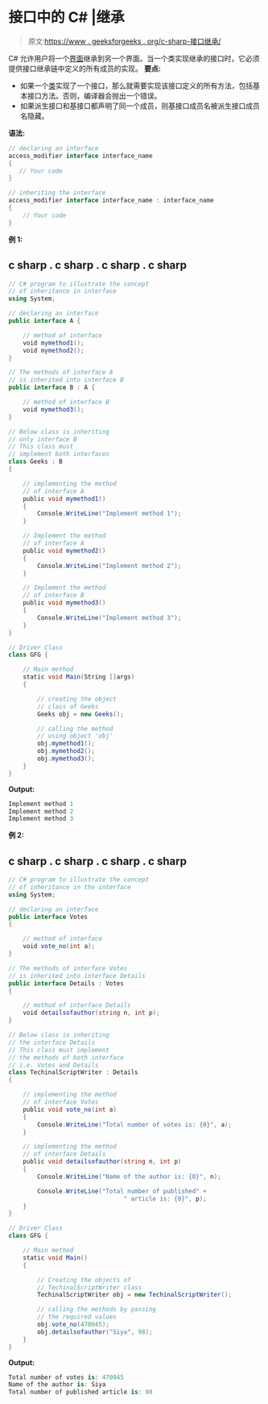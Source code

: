 # 接口中的 C# |继承

> 原文:[https://www . geeksforgeeks . org/c-sharp-接口继承/](https://www.geeksforgeeks.org/c-sharp-inheritance-in-interfaces/)

C# 允许用户将一个[界面](https://www.geeksforgeeks.org/c-interface/)继承到另一个界面。当一个类实现继承的接口时，它必须提供接口继承链中定义的所有成员的实现。
**要点:**

*   如果一个[类](https://www.geeksforgeeks.org/c-class-and-object/)实现了一个接口，那么就需要实现该接口定义的所有方法，包括基本接口方法。否则，编译器会抛出一个错误。
*   如果派生接口和基接口都声明了同一个成员，则基接口成员名被派生接口成员名隐藏。

**语法:**

```cs
// declaring an interface
access_modifier interface interface_name 
{
   // Your code
}

// inheriting the interface
access_modifier interface interface_name : interface_name
{
    // Your code
}
```

**例 1:**

## c sharp . c sharp . c sharp . c sharp

```cs
// C# program to illustrate the concept
// of inheritance in interface
using System;

// declaring an interface
public interface A {

    // method of interface
    void mymethod1();
    void mymethod2();
}

// The methods of interface A
// is inherited into interface B
public interface B : A {

    // method of interface B
    void mymethod3();
}

// Below class is inheriting
// only interface B
// This class must
// implement both interfaces
class Geeks : B
{

    // implementing the method
    // of interface A
    public void mymethod1()
    {
        Console.WriteLine("Implement method 1");
    }

    // Implement the method
    // of interface A
    public void mymethod2()
    {
        Console.WriteLine("Implement method 2");
    }

    // Implement the method
    // of interface B
    public void mymethod3()
    {
        Console.WriteLine("Implement method 3");
    }
}

// Driver Class
class GFG {

    // Main method
    static void Main(String []args)
    {

        // creating the object
        // class of Geeks
        Geeks obj = new Geeks();

        // calling the method
        // using object 'obj'
        obj.mymethod1();
        obj.mymethod2();
        obj.mymethod3();
    }
}
```

**Output:** 

```cs
Implement method 1
Implement method 2
Implement method 3
```

**例 2:**

## c sharp . c sharp . c sharp . c sharp

```cs
// C# program to illustrate the concept
// of inheritance in the interface
using System;

// declaring an interface
public interface Votes
{

    // method of interface
    void vote_no(int a);
}

// The methods of interface Votes
// is inherited into interface Details
public interface Details : Votes
{

    // method of interface Details
    void detailsofauthor(string n, int p);
}

// Below class is inheriting
// the interface Details
// This class must implement
// the methods of both interface
// i.e. Votes and Details
class TechinalScriptWriter : Details
{

    // implementing the method
    // of interface Votes
    public void vote_no(int a)
    {
        Console.WriteLine("Total number of votes is: {0}", a);
    }

    // implementing the method
    // of interface Details
    public void detailsofauthor(string n, int p)
    {
        Console.WriteLine("Name of the author is: {0}", n);

        Console.WriteLine("Total number of published" +
                                " article is: {0}", p);
    }
}

// Driver Class
class GFG {

    // Main method
    static void Main()
    {

        // Creating the objects of
        // TechinalScriptWriter class
        TechinalScriptWriter obj = new TechinalScriptWriter();

        // calling the methods by passing
        // the required values
        obj.vote_no(470045);
        obj.detailsofauthor("Siya", 98);
    }
}
```

**Output:** 

```cs
Total number of votes is: 470045
Name of the author is: Siya
Total number of published article is: 98
```